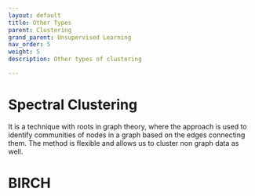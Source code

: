 ```yaml
---
layout: default
title: Other Types
parent: Clustering
grand_parent: Unsupervised Learning
nav_order: 5
weight: 5
description: Other types of clustering

---
```

# Spectral Clustering

It is a technique with roots in graph theory, where the approach is used to identify communities of nodes in a graph based on the edges connecting them. The method is flexible and allows us to cluster non graph data as well.

# BIRCH